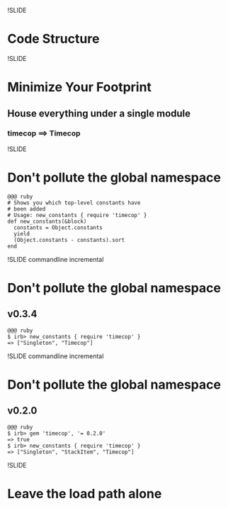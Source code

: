 !SLIDE
# Code Structure #

!SLIDE
# Minimize Your Footprint
## House everything under a single module
### timecop ==> Timecop

!SLIDE
# Don't pollute the global namespace

    @@@ ruby
    # Shows you which top-level constants have 
    # been added
    # Usage: new_constants { require 'timecop' }
    def new_constants(&block)
      constants = Object.constants
      yield
      (Object.constants - constants).sort
    end

!SLIDE commandline incremental
# Don't pollute the global namespace
## v0.3.4

    @@@ ruby
    $ irb> new_constants { require 'timecop' }
    => ["Singleton", "Timecop"]
    
!SLIDE commandline incremental
# Don't pollute the global namespace
## v0.2.0

    @@@ ruby
    $ irb> gem 'timecop', '= 0.2.0'
    => true
    $ irb> new_constants { require 'timecop' }
    => ["Singleton", "StackItem", "Timecop"]

!SLIDE
# Leave the load path alone